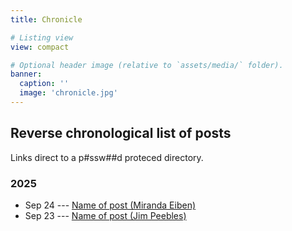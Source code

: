 ```yaml
---
title: Chronicle

# Listing view
view: compact

# Optional header image (relative to `assets/media/` folder).
banner:
  caption: ''
  image: 'chronicle.jpg'
---
```


## Reverse chronological list of posts
Links direct to a p#ssw##d proteced directory.

### 2025
 * Sep 24 --- [Name of post (Miranda Eiben)](http://130.208.168.150/chronicle/miranda/20250924_oring_notes/)
 * Sep 23 --- [Name of post (Jim Peebles)](http://130.208.168.150/chronicle/rustam/cmb-fundamental-concepts.pdf)
